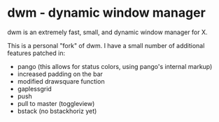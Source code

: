 dwm - dynamic window manager
============================
dwm is an extremely fast, small, and dynamic window manager for X.

This is a personal "fork" of dwm. I have a small number of additional features
patched in:

* pango (this allows for status colors, using pango's internal markup)
* increased padding on the bar
* modified drawsquare function
* gaplessgrid
* push
* pull to master (toggleview)
* bstack (no bstackhoriz yet)

